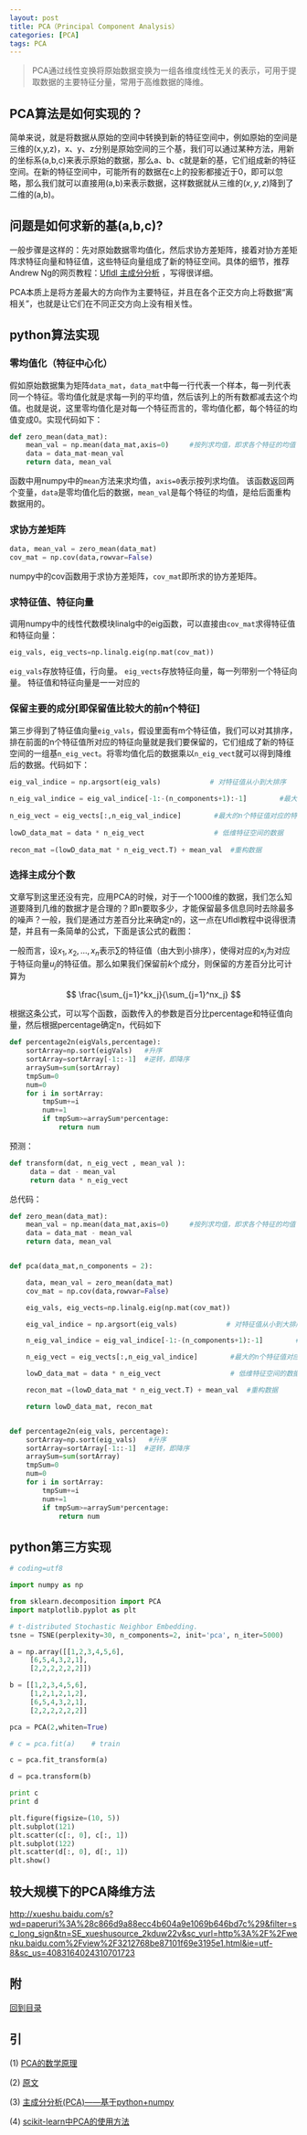 ```yaml
---
layout: post
title: PCA（Principal Component Analysis）
categories: [PCA]
tags: PCA
---
```


> 

<span id="top"></span>

> PCA通过线性变换将原始数据变换为一组各维度线性无关的表示，可用于提取数据的主要特征分量，常用于高维数据的降维。

## PCA算法是如何实现的？
简单来说，就是将数据从原始的空间中转换到新的特征空间中，例如原始的空间是三维的(x,y,z)，x、y、z分别是原始空间的三个基，我们可以通过某种方法，用新的坐标系(a,b,c)来表示原始的数据，那么a、b、c就是新的基，它们组成新的特征空间。在新的特征空间中，可能所有的数据在c上的投影都接近于0，即可以忽略，那么我们就可以直接用(a,b)来表示数据，这样数据就从三维的$(x,y,z)$降到了二维的(a,b)。

## 问题是如何求新的基(a,b,c)?
一般步骤是这样的：先对原始数据零均值化，然后求协方差矩阵，接着对协方差矩阵求特征向量和特征值，这些特征向量组成了新的特征空间。具体的细节，推荐Andrew Ng的网页教程：[Ufldl 主成分分析](http://deeplearning.stanford.edu/wiki/index.php/%E4%B8%BB%E6%88%90%E5%88%86%E5%88%86%E6%9E%90) ，写得很详细。

PCA本质上是将方差最大的方向作为主要特征，并且在各个正交方向上将数据“离相关”，也就是让它们在不同正交方向上没有相关性。

## python算法实现

### 零均值化（特征中心化）

假如原始数据集为矩阵`data_mat`，`data_mat`中每一行代表一个样本，每一列代表同一个特征。零均值化就是求每一列的平均值，然后该列上的所有数都减去这个均值。也就是说，这里零均值化是对每一个特征而言的，零均值化都，每个特征的均值变成0。实现代码如下：

```python
def zero_mean(data_mat):
    mean_val = np.mean(data_mat,axis=0)     #按列求均值，即求各个特征的均值
    data = data_mat-mean_val
    return data, mean_val
```

函数中用numpy中的`mean`方法来求均值，`axis=0`表示按列求均值。
该函数返回两个变量，`data`是零均值化后的数据，`mean_val`是每个特征的均值，是给后面重构数据用的。

### 求协方差矩阵

```python
data, mean_val = zero_mean(data_mat)
cov_mat = np.cov(data,rowvar=False)
```

numpy中的cov函数用于求协方差矩阵，`cov_mat`即所求的协方差矩阵。

### 求特征值、特征向量
调用numpy中的线性代数模块linalg中的eig函数，可以直接由`cov_mat`求得特征值和特征向量：

```python
eig_vals, eig_vects=np.linalg.eig(np.mat(cov_mat))
```
`eig_vals`存放特征值，行向量。
`eig_vects`存放特征向量，每一列带别一个特征向量。
特征值和特征向量是一一对应的

### 保留主要的成分[即保留值比较大的前n个特征]
第三步得到了特征值向量`eig_vals`，假设里面有m个特征值，我们可以对其排序，排在前面的n个特征值所对应的特征向量就是我们要保留的，它们组成了新的特征空间的一组基`n_eig_vect`。将零均值化后的数据乘以`n_eig_vect`就可以得到降维后的数据。代码如下：

```python    
eig_val_indice = np.argsort(eig_vals)            # 对特征值从小到大排序
    
n_eig_val_indice = eig_val_indice[-1:-(n_components+1):-1]        #最大的n_components个特征值的下标
    
n_eig_vect = eig_vects[:,n_eig_val_indice]        #最大的n个特征值对应的特征向量
    
lowD_data_mat = data * n_eig_vect                 # 低维特征空间的数据
    
recon_mat =(lowD_data_mat * n_eig_vect.T) + mean_val  #重构数据
```

### 选择主成分个数

文章写到这里还没有完，应用PCA的时候，对于一个1000维的数据，我们怎么知道要降到几维的数据才是合理的？即n要取多少，才能保留最多信息同时去除最多的噪声？一般，我们是通过方差百分比来确定n的，这一点在Ufldl教程中说得很清楚，并且有一条简单的公式，下面是该公式的截图：

一般而言，设$x_1,x_2,...,x_n$表示$\sum$的特征值（由大到小排序），使得对应的$x_j$为对应于特征向量$u_j$的特征值。那么如果我们保留前$k$个成分，则保留的方差百分比可计算为

$$
\frac{\sum_{j=1}^kx_j}{\sum_{j=1}^nx_j}
$$

根据这条公式，可以写个函数，函数传入的参数是百分比percentage和特征值向量，然后根据percentage确定n，代码如下
 
```python
def percentage2n(eigVals,percentage):  
    sortArray=np.sort(eigVals)   #升序  
    sortArray=sortArray[-1::-1]  #逆转，即降序  
    arraySum=sum(sortArray)  
    tmpSum=0  
    num=0  
    for i in sortArray:  
        tmpSum+=i  
        num+=1  
        if tmpSum>=arraySum*percentage:  
            return num  
```

预测：

```python
def transform(dat, n_eig_vect , mean_val ):
     data = dat - mean_val
     return data * n_eig_vect
```

总代码：

```python
def zero_mean(data_mat):
    mean_val = np.mean(data_mat,axis=0)     #按列求均值，即求各个特征的均值
    data = data_mat - mean_val
    return data, mean_val


def pca(data_mat,n_components = 2):

    data, mean_val = zero_mean(data_mat)
    cov_mat = np.cov(data,rowvar=False)

    eig_vals, eig_vects=np.linalg.eig(np.mat(cov_mat))

    eig_val_indice = np.argsort(eig_vals)            # 对特征值从小到大排序

    n_eig_val_indice = eig_val_indice[-1:-(n_components+1):-1]        #最大的n_components个特征值的下标

    n_eig_vect = eig_vects[:,n_eig_val_indice]        #最大的n个特征值对应的特征向量

    lowD_data_mat = data * n_eig_vect                 # 低维特征空间的数据

    recon_mat =(lowD_data_mat * n_eig_vect.T) + mean_val  #重构数据

    return lowD_data_mat, recon_mat


def percentage2n(eig_vals, percentage):
    sortArray=np.sort(eig_vals)   #升序
    sortArray=sortArray[-1::-1]  #逆转，即降序
    arraySum=sum(sortArray)
    tmpSum=0
    num=0
    for i in sortArray:
        tmpSum+=i
        num+=1
        if tmpSum>=arraySum*percentage:
            return num
```

## python第三方实现


```python
# coding=utf8

import numpy as np

from sklearn.decomposition import PCA
import matplotlib.pyplot as plt

# t-distributed Stochastic Neighbor Embedding.
tsne = TSNE(perplexity=30, n_components=2, init='pca', n_iter=5000)

a = np.array([[1,2,3,4,5,6],
     [6,5,4,3,2,1],
     [2,2,2,2,2,2]])

b = [[1,2,3,4,5,6],
     [1,2,1,2,1,2],
     [6,5,4,3,2,1],
     [2,2,2,2,2,2]]

pca = PCA(2,whiten=True)

# c = pca.fit(a)    # train

c = pca.fit_transform(a)

d = pca.transform(b)

print c
print d

plt.figure(figsize=(10, 5))
plt.subplot(121)
plt.scatter(c[:, 0], c[:, 1])
plt.subplot(122)
plt.scatter(d[:, 0], d[:, 1])
plt.show()
```

## 较大规模下的PCA降维方法

http://xueshu.baidu.com/s?wd=paperuri%3A%28c866d9a88ecc4b604a9e1069b646bd7c%29&filter=sc_long_sign&tn=SE_xueshusource_2kduw22v&sc_vurl=http%3A%2F%2Fwenku.baidu.com%2Fview%2F3212768be87101f69e3195e1.html&ie=utf-8&sc_us=4083164024310701723

## 附

[回到目录](#top)

## 引

(1) [PCA的数学原理](http://blog.csdn.net/xiaojidan2011/article/details/11595869)

(2) [原文](http://blog.codinglabs.org/articles/pca-tutorial.html)

(3) [主成分分析(PCA)——基于python+numpy](http://blog.csdn.net/u012162613/article/details/42177327)

(4) [scikit-learn中PCA的使用方法](http://blog.csdn.net/u012162613/article/details/42192293)
